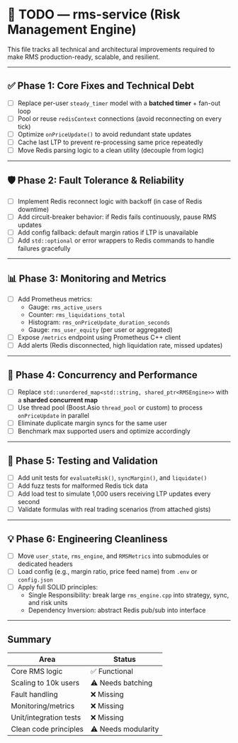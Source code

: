 # 📌 TODO — rms-service (Risk Management Engine)

This file tracks all technical and architectural improvements required to make RMS production-ready, scalable, and resilient.

---

## ✅ Phase 1: Core Fixes and Technical Debt

- [ ] Replace per-user `steady_timer` model with a **batched timer** + fan-out loop
- [ ] Pool or reuse `redisContext` connections (avoid reconnecting on every tick)
- [ ] Optimize `onPriceUpdate()` to avoid redundant state updates
- [ ] Cache last LTP to prevent re-processing same price repeatedly
- [ ] Move Redis parsing logic to a clean utility (decouple from logic)

---

## 🛡️ Phase 2: Fault Tolerance & Reliability

- [ ] Implement Redis reconnect logic with backoff (in case of Redis downtime)
- [ ] Add circuit-breaker behavior: if Redis fails continuously, pause RMS updates
- [ ] Add config fallback: default margin ratios if LTP is unavailable
- [ ] Add `std::optional` or error wrappers to Redis commands to handle failures gracefully

---

## 📊 Phase 3: Monitoring and Metrics

- [ ] Add Prometheus metrics:
  - Gauge: `rms_active_users`
  - Counter: `rms_liquidations_total`
  - Histogram: `rms_onPriceUpdate_duration_seconds`
  - Gauge: `rms_user_equity` (per user or aggregated)
- [ ] Expose `/metrics` endpoint using Prometheus C++ client
- [ ] Add alerts (Redis disconnected, high liquidation rate, missed updates)

---

## 🧵 Phase 4: Concurrency and Performance

- [ ] Replace `std::unordered_map<std::string, shared_ptr<RMSEngine>>` with a **sharded concurrent map**
- [ ] Use thread pool (Boost.Asio `thread_pool` or custom) to process `onPriceUpdate` in parallel
- [ ] Eliminate duplicate margin syncs for the same user
- [ ] Benchmark max supported users and optimize accordingly

---

## 🔬 Phase 5: Testing and Validation

- [ ] Add unit tests for `evaluateRisk()`, `syncMargin()`, and `liquidate()`
- [ ] Add fuzz tests for malformed Redis tick data
- [ ] Add load test to simulate 1,000 users receiving LTP updates every second
- [ ] Validate formulas with real trading scenarios (from attached gists)

---

## 💡 Phase 6: Engineering Cleanliness

- [ ] Move `user_state`, `rms_engine`, and `RMSMetrics` into submodules or dedicated headers
- [ ] Load config (e.g., margin ratio, price feed name) from `.env` or `config.json`
- [ ] Apply full SOLID principles:
  - Single Responsibility: break large `rms_engine.cpp` into strategy, sync, and risk units
  - Dependency Inversion: abstract Redis pub/sub into interface

---

## Summary

| Area                   | Status              |
| ---------------------- | ------------------- |
| Core RMS logic         | ✅ Functional       |
| Scaling to 10k users   | ⚠️ Needs batching   |
| Fault handling         | ❌ Missing          |
| Monitoring/metrics     | ❌ Missing          |
| Unit/integration tests | ❌ Missing          |
| Clean code principles  | ⚠️ Needs modularity |
